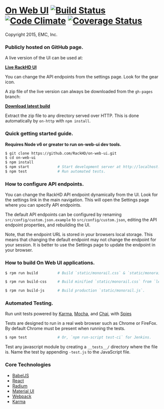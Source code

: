 # [On Web UI](http://rackhd.github.io/on-web-ui) [![Build Status](https://travis-ci.org/RackHD/on-web-ui.svg?branch=master)](https://travis-ci.org/RackHD/on-web-ui) [![Code Climate](https://codeclimate.com/github/RackHD/on-web-ui/badges/gpa.svg)](https://codeclimate.com/github/RackHD/on-web-ui) [![Coverage Status](https://coveralls.io/repos/RackHD/on-web-ui/badge.svg?branch=master&service=github)](https://coveralls.io/github/RackHD/on-web-ui?branch=master)

Copyright 2015, EMC, Inc.

### Publicly hosted on GitHub page.

A live version of the UI can be used at:

**[Live RackHD UI](http://rackhd.github.io/on-web-ui)**

You can change the API endpoints from the settings page. Look for the gear icon.

A zip file of the live version can always be downloaded from the `gh-pages` branch:

**[Download latest build](https://github.com/RackHD/on-web-ui/archive/gh-pages.zip)**

Extract the zip file to any directory served over HTTP. This is done automatically by `on-http` with `npm install`.

### Quick getting started guide.

**Requires Node v6 or greater to run on-web-ui dev tools.**

```bash
$ git clone https://github.com/RackHD/on-web-ui.git
$ cd on-web-ui
$ npm install
$ npm start             # Start development server at http://localhost:3000.
$ npm test              # Run automated tests.
```

### How to configure API endpoints.

You can change the RackHD API endpoint dynamically from the UI. Look for the settings link in the main navigation. This will open the Settings page where you can specify API endpoints.

The default API endpoints can be configured by renaming `src/config/custom.json.example` to `src/config/custom.json`, editing the  API endpoint properties, and rebuilding the UI.

Note, that the endpoint URL is stored in your browsers local storage. This means that changing the default endpoint may not change the endpoint for your session. It is better to use the Settings page to update the endpoint in your browser.

### How to build On Web UI applications.

```bash
$ rpm run build         # Build `static/monorail.css` & `static/monorail.js` for production.
```

```bash
$ rpm run build-css     # Build minified `static/monorail.css` from `less/monorail.less`.
```

```bash
$ rpm run build-js      # Build production `static/monorail.js`.
```

### Automated Testing.

Run unit tests powered by [Karma](http://karma-runner.github.io/), [Mocha](http://mochajs.org/), and [Chai](http://chaijs.com/), with [Spies](https://github.com/chaijs/chai-spies)

Tests are designed to run in a real web browser such as Chrome or FireFox. By default Chrome must be present when running the tests.

```bash
$ npm test              # Or, `npm run-script test-ci` for Jenkins.
```

Test any javascript module by creating a `__tests__/` directory where
the file is. Name the test by appending `-test.js` to the JavaScript file.

### Core Technologies
 * [BabelJS](http://babeljs.io/docs/learn-es2015/#ecmascript-6-features')
 * [React](https://facebook.github.io/react/docs/getting-started.html)
 * [Radium](http://projects.formidablelabs.com/radium/)
 * [Material UI](http://material-ui.com/#/components/appbar)
 * [Webpack](http://webpack.github.io/)
 * [Karma](http://karma-runner.github.io/)
